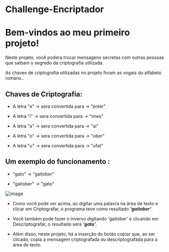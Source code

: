 # Challenge-Encriptador

# Bem-vindos ao meu primeiro projeto!

Neste projeto, você poderá trocar mensagens secretas com outras pessoas que saibam o segredo da criptografia utilizada.

As chaves de criptografia utilizadas no projeto foram as vogais do alfabeto romano..

## Chaves de Criptografia: 

*  A letra "e" -> sera convertida para -> "enter"

* A letra "i" -> sera convertida para -> "imes"

* A letra "a" -> sera convertida para -> "ai"

* A letra "o" -> sera convertida para -> "ober"

* A letra "u" -> sera convertida para -> "ufat"

## Um exemplo do funcionamento :

* "gato" -> "gaitober"

* "gaitober" -> "gato"

![image](https://github.com/GuilhermeBauer16/Challenge-Encriptador/assets/123701893/6eff327f-6e6f-474f-a1b7-99ba440cd04a)

* Como você pode ver acima, ao digitar uma palavra na área de texto e clicar em Criptografar, o programa teve como resultado ***'gaitober'***.

* Você também pode fazer o inverso digitando 'gaitober' e clicando em Descriptografar, o resultado será ***'gato'***.

* Além disso, neste projeto, há a inserção do botão copiar que, ao ser clicado, copia a mensagem criptografada ou descriptografada para a área de texto.



